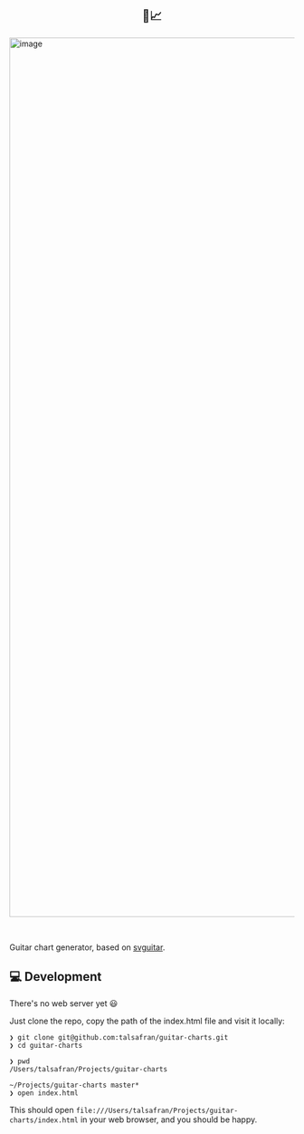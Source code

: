 <p align="center">
  <h2 align="center">🎸📈<br></h2>

  <img width="1552" alt="image" src="https://user-images.githubusercontent.com/257028/102995842-9246f980-452a-11eb-9efb-ed9b7eafa94d.png">
</p>

<br>

Guitar chart generator, based on [svguitar](https://github.com/omnibrain/svguitar).

## 💻 Development

There's no web server yet 😃

Just clone the repo, copy the path of the index.html file and visit it locally:

```
❯ git clone git@github.com:talsafran/guitar-charts.git
❯ cd guitar-charts

❯ pwd
/Users/talsafran/Projects/guitar-charts

~/Projects/guitar-charts master*
❯ open index.html
```

This should open `file:///Users/talsafran/Projects/guitar-charts/index.html` in your web browser, and you should be happy.
